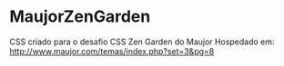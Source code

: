 MaujorZenGarden
===============

CSS criado para o desafio CSS Zen Garden do Maujor
Hospedado em: http://www.maujor.com/temas/index.php?set=3&pg=8
